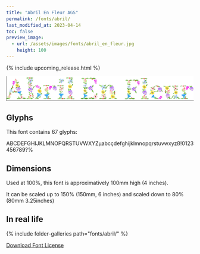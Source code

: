 ```yaml
---
title: "Abril En Fleur AGS"
permalink: /fonts/abril/
last_modified_at: 2023-04-14
toc: false
preview_image:
  - url: /assets/images/fonts/abril_en_fleur.jpg
    height: 100
---
```


{% include upcoming_release.html %}

![April En Fleur AGS](/assets/images/fonts/abril_en_fleur.jpg)

## Glyphs

This font contains  67 glyphs:


	
ABCDEFGHIJKLMNOPQRSTUVWXYZµabcçdefghijklmnopqrstuvwxyzß!0123456789?% 



## Dimensions

Used at 100%, this font is approximatively 100mm high (4 inches). 

It can be scaled up to 150%  (150mm, 6 inches) and scaled down to 80% (80mm  3.25inches)


## In real life

{% include folder-galleries path="fonts/abril/" %}



[Download Font License](https://github.com/inkstitch/inkstitch/tree/main/fonts/abril/LICENSE)
